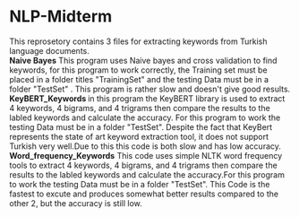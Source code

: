 # NLP-Midterm
This reprosetory contains 3 files for extracting keywords from Turkish language documents.
<br><b>Naive Bayes</b>
This program uses Naive bayes and cross validation to find keywords, for this program to work correctly, the Training set must be placed in a folder titles "TrainingSet" and the testing Data must be in a folder "TestSet" . This program is rather slow and doesn't give good results.
<br><b>KeyBERT_Keywords </b>
in this program the KeyBERT library is used to extract 4 keywords, 4 bigrams, and 4 trigrams then compare the results to the labled keywords and calculate the accuracy. For this program to work the testing Data must be in a folder "TestSet". Despite the fact that KeyBert represents the state of art keyword extraction tool, it does not support Turkish very well.Due to this this code is both slow and has low accuracy.
<br><b>Word_frequency_Keywords</b>
This code uses simple NLTK word frequency tools to extract 4 keywords, 4 bigrams, and 4 trigrams then compare the results to the labled keywords and calculate the accuracy.For this program to work the testing Data must be in a folder "TestSet". This Code is the fastest to excute and produces somewhat better results compared to the other 2, but the accuracy is still low. 
